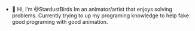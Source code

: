 - 👋 Hi, I’m @StardustBirds
Im an animator/artist that enjoys solving problems.
Currently trying to up my programing knowledge to help fake good programing with good animation.

